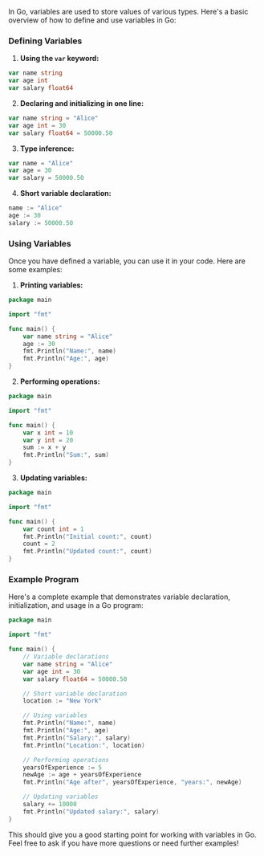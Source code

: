 


In Go, variables are used to store values of various types. Here's a basic overview of how to define and use variables in Go:

### Defining Variables 
 
1. **Using the `var` keyword:** 

```go
var name string
var age int
var salary float64
```
 
2. **Declaring and initializing in one line:** 

```go
var name string = "Alice"
var age int = 30
var salary float64 = 50000.50
```
 
3. **Type inference:** 

```go
var name = "Alice"
var age = 30
var salary = 50000.50
```
 
4. **Short variable declaration:** 

```go
name := "Alice"
age := 30
salary := 50000.50
```

### Using Variables 

Once you have defined a variable, you can use it in your code. Here are some examples:
 
1. **Printing variables:** 

```go
package main

import "fmt"

func main() {
    var name string = "Alice"
    age := 30
    fmt.Println("Name:", name)
    fmt.Println("Age:", age)
}
```
 
2. **Performing operations:** 

```go
package main

import "fmt"

func main() {
    var x int = 10
    var y int = 20
    sum := x + y
    fmt.Println("Sum:", sum)
}
```
 
3. **Updating variables:** 

```go
package main

import "fmt"

func main() {
    var count int = 1
    fmt.Println("Initial count:", count)
    count = 2
    fmt.Println("Updated count:", count)
}
```

### Example Program 

Here's a complete example that demonstrates variable declaration, initialization, and usage in a Go program:


```go
package main

import "fmt"

func main() {
    // Variable declarations
    var name string = "Alice"
    var age int = 30
    var salary float64 = 50000.50

    // Short variable declaration
    location := "New York"

    // Using variables
    fmt.Println("Name:", name)
    fmt.Println("Age:", age)
    fmt.Println("Salary:", salary)
    fmt.Println("Location:", location)

    // Performing operations
    yearsOfExperience := 5
    newAge := age + yearsOfExperience
    fmt.Println("Age after", yearsOfExperience, "years:", newAge)

    // Updating variables
    salary += 10000
    fmt.Println("Updated salary:", salary)
}
```

This should give you a good starting point for working with variables in Go. Feel free to ask if you have more questions or need further examples!
